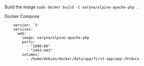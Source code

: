 Build the image
`sudo docker build -t xaryna/alpine-apache-php .`

Docker Compose
```
    version: '3'
    services:
      web:
        image: xaryna/alpine-apache-php
        ports:
          - "1880:80"
          - "1443:443"
        volumes:
          - /home/debian/docker/data/app/first-app/app:/htdocs
```

